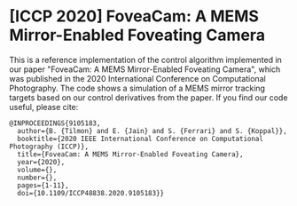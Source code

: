 # [ICCP 2020] FoveaCam: A MEMS Mirror-Enabled Foveating Camera
This is a reference implementation of the control algorithm implemented in our paper "FoveaCam: A MEMS Mirror-Enabled Foveating Camera", which was published in the 2020 International Conference on Computational Photography. The code shows a simulation of a MEMS mirror tracking targets based on our control derivatives from the paper. If you find our code useful, please cite:

```
@INPROCEEDINGS{9105183,
  author={B. {Tilmon} and E. {Jain} and S. {Ferrari} and S. {Koppal}},
  booktitle={2020 IEEE International Conference on Computational Photography (ICCP)}, 
  title={FoveaCam: A MEMS Mirror-Enabled Foveating Camera}, 
  year={2020},
  volume={},
  number={},
  pages={1-11},
  doi={10.1109/ICCP48838.2020.9105183}}
```

